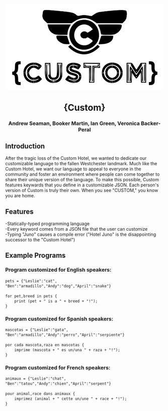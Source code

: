 ![](https://github.com/Booker-M/Custom/blob/main/logo/Custom.png?raw=true)  
# <div align="center">{Custom}</div>  
### <div align="center">Andrew Seaman, Booker Martin, Ian Green, Veronica Backer-Peral</div>

## Introduction
After the tragic loss of the Custom Hotel, we wanted to dedicate our customizable language to the fallen Westchester landmark. Much like the Custom Hotel, we want our language to appeal to everyone in the community and foster an environment where people can come together to share their unique version of the language. To make this possible, Custom features keywards that you define in a customizable JSON. Each person's version of Custom is truly their own. When you see "CUSTOM," you know you are home.

## Features
-Statically-typed programming language  
-Every keyword comes from a JSON file that the user can customize  
-Typing "Juno" causes a compile error ("Hotel Juno" is the disappointing successor to the "Custom Hotel")  

## Example Programs
### Program customized for English speakers:
```
pets = {"Leslie":"cat", "Ben":"armadillo","Andy":"dog","April":"snake"}

for pet,breed in pets {
	print (pet + " is a " + breed + "!");
}
```
### Program customized for Spanish speakers:
```
mascotas = {"Leslie":"gata", "Ben":"armadillo","Andy":"perro","April":"serpiente"}

por cada mascota,raza en mascotas {
	imprime (mascota + " es un/una " + raza + "!");
}
```
### Program customized for French speakers:
```
animaux = {"Leslie":"chat", "Ben":"tatou","Andy":"chien","April":"serpent"}

pour animal,race dans animaux {
	imprimez (animal + " cette un/une " + race + "!");
}
```
